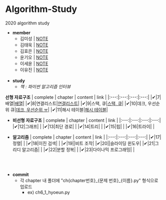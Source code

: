 # Algorithm-Study
2020 algorithm study

* **member**
  - 김미성 | [NOTE]()
  - 김태욱 | [NOTE]()
  - 김효은 | [NOTE](https://hyoeun-log.tistory.com/)
  - 윤기오 | [NOTE]()
  - 이세윤 | [NOTE](https://blog.naver.com/ericalee97)
  - 이유진 | [NOTE]()
<br><br>
* **study**
  - _책 : 파이썬 알고리즘 인터뷰_

**선형 자료구조**
| complete | chapter | content | link |
|:---:|:---:|:---:|:---:|
|✔|7|배열|[배열](https://github.com/hyo-eun-kim/algorithm-study/tree/main/ch07)|
|✔|8|연결리스트|[연결리스트](https://github.com/hyo-eun-kim/algorithm-study/tree/main/ch08)|
|✔|9|스택, 큐|[스택, 큐](https://github.com/hyo-eun-kim/algorithm-study/tree/main/ch09)|
|✔|10|데크, 우선순위 큐|[데크, 우선순위 ㅠ](https://github.com/hyo-eun-kim/algorithm-study/tree/main/ch10)|
|✔|11|해시 테이블|[해시 테이블](https://github.com/hyo-eun-kim/algorithm-study/tree/main/ch11)|


  - **비선형 자료구조**
| complete | chapter | content | link |
|:---:|:---:|:---:|:---:|
|✔|12|그래프|  |
|✔|13|최단 경로|  |
|✔|14|트리|  |
|✔|15|힙|  |
|✔|16|트라이|  |

  - **알고리즘**
| complete | chapter | content | link |
|:---:|:---:|:---:|:---:|
|✔|17|정렬|  |
|✔|18|이진 검색|  |
|✔|19||비트 조작|
|✔|20||슬라이딩 윈도우|
|✔|21|그리디 알고리즘|  |
|✔|22|분할 정복|  |
|✔|23|다이나믹 프로그래밍|  |

<br><br>    
* **commit**
    - 각 chapter 내 폴더에 "ch{chapter번호}\_{문제 번호}\_{이름}.py" 형식으로 업로드
      - ex) ch6_1_hyoeun.py
 

